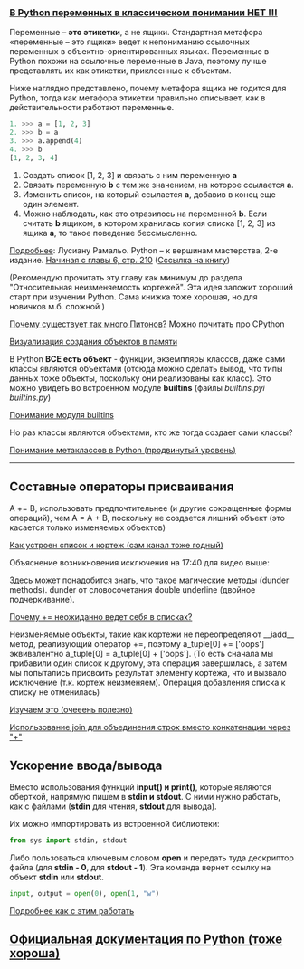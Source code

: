 ### [В Python переменных в классическом понимании НЕТ !!!](https://www.youtube.com/watch?v=8GpI0PAGniA&list=LL&index=2)

Переменные – **это этикетки**, а не ящики. Стандартная метафора «переменные – это ящики» ведет к  непониманию ссылочных переменных в  объектно-ориентированных языках. Переменные в Python похожи на ссылочные переменные в Java, поэтому лучше представлять их как этикетки, приклеенные к  объектам. 

Ниже наглядно представлено, почему метафора ящика не годится для Python, тогда как метафора
этикетки правильно описывает, как в действительности работают переменные.

```Python
1. >>> a = [1, 2, 3]
2. >>> b = a 
3. >>> a.append(4)
4. >>> b
[1, 2, 3, 4]
```

1. Создать список [1, 2, 3] и связать с ним переменную **a**
2. Связать переменную **b** с тем же значением, на которое ссылается **a**.
3. Изменить список, на который ссылается **a**, добавив в конец еще один элемент.
4. Можно наблюдать, как это отразилось на переменной **b**. Если считать
**b** ящиком, в котором хранилась копия списка [1, 2, 3] из ящика **a**, то такое
поведение бессмысленно.

<ins>Подробнее</ins>: Лусиану Рамальо. Python – к  вершинам мастерства, 2-e издание. <ins>Начиная с  главы 6, стр. 210</ins> ([Сссылка на книгу](https://vk.com/wall-203365865_965))

(Рекомендую прочитать эту главу как минимум до раздела "Относительная неизменяемость кортежей". Эта идея заложит хороший старт при изучении Python. Сама книжка тоже хорошая, но для новичков м.б. сложной )

[Почему существует так много Питонов?](https://habr.com/ru/articles/209812/) Можно почитать про CPython

[Визуализация создания объектов в памяти](https://pythontutor.com/visualize.html#mode=edit)

В Python **ВСЕ есть объект** - функции, экземпляры классов, даже сами классы являются объектами (отсюда можно сделать вывод, что типы данных тоже объекты, поскольку они реализованы как класс). Это можно увидеть во встроенном модуле **builtins** (файлы *builtins.pyi builtins.py*)

[Понимание модуля builtins](https://tushar.lol/post/builtins/)

Но раз классы являются объектами, кто же тогда создает сами классы?

[Понимание метаклассов в Python (продвинутый уровень)](https://habr.com/ru/articles/145835/)

---
## Составные операторы присваивания

A += B, использовать предпочтительнее (и другие сокращенные формы операций), чем A = A + B, поскольку не создается лишний объект (это касается только изменяемых объектов)

[Как устроен список и кортеж (сам канал тоже годный)](https://www.youtube.com/watch?v=V3qZ6gJwBzk)

Объяснение возникновения исключения на 17:40 для видео выше:

Здесь может понадобится знать, что такое магические методы (dunder methods). dunder от словосочетания double underline (двойное подчеркивание).

[Почему += неожиданно ведет себя в списках?](https://stackoverflow.com/questions/2347265/why-does-behave-unexpectedly-on-lists/2347423)

Неизменяемые объекты, такие как кортежи не переопределяют \_\_iadd__ метод, реализующий оператор +=, поэтому a_tuple[0] += ['oops'] эквивалентно a_tuple[0] = a_tuple[0] + ['oops']. (То есть сначала мы прибавили один список к другому, эта операция завершилась, а затем мы попытались присвоить результат элементу кортежа, что и вызвало исключение (т.к. кортеж неизменяем). Операция добавления списка к списку не отменилась)

[Изучаем это (очееень полезно)](https://iqbotan.blogspot.com)

[Использование join для объединения строк вместо конкатенации через "+" ](https://skillbox.ru/media/base/obedinenie-strok-v-python/)

## Ускорение ввода/вывода

Вместо использования функций **input() и print()**, которые являются оберткой, напрямую пишем в **stdin и stdout**. С ними нужно работать, как с файлами (**stdin** для чтения, **stdout** для вывода).

Их можно импортировать из встроенной библиотеки:

```python
from sys import stdin, stdout
```

Либо пользоваться ключевым словом **open** и передать туда дескриптор файла (для **stdin - 0**, для **stdout - 1**). Эта команда вернет ссылку на объект **stdin** или **stdout**.

```python
input, output = open(0), open(1, "w")
```

[Подробнее как с этим работать](https://pythononline.ru/osnovy/python-stdin-stdout-stderr)


## [Официальная документация по Python (тоже хороша)](https://docs.python.org/3/tutorial/index.html)
